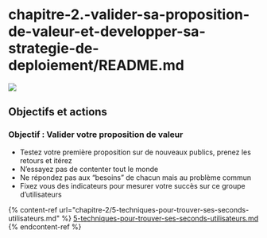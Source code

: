 # chapitre-2.-valider-sa-proposition-de-valeur-et-developper-sa-strategie-de-deploiement/README.md

![](https://lh3.googleusercontent.com/BDIe0d-AFKqE8y7x641DCN8pC3J-wL9m0LyIySJVKRUoxZAk069VRUNiSQn4ctK2fXARbYTZkTXZzqG1r7Y\_bAEokT57XBXhCv7ziQ7l8Vp7kOWJWUaryFnXBC8sw6dTiKNr0-jr)

## **Objectifs et actions**

### **Objectif : Valider votre proposition de valeur**

* Testez votre première proposition sur de nouveaux publics, prenez les retours et itérez
* N’essayez pas de contenter tout le monde
* Ne répondez pas aux “besoins” de chacun mais au problème commun
* Fixez vous des indicateurs pour mesurer votre succès sur ce groupe d’utilisateurs

{% content-ref url="chapitre-2/5-techniques-pour-trouver-ses-seconds-utilisateurs.md" %}
[5-techniques-pour-trouver-ses-seconds-utilisateurs.md](chapitre-2/5-techniques-pour-trouver-ses-seconds-utilisateurs.md)
{% endcontent-ref %}
